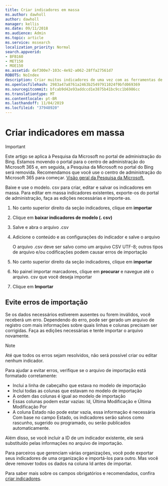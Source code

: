 ```yaml
---
title: Criar indicadores em massa
ms.author: dawholl
author: dawholl
manager: kellis
ms.date: 09/11/2018
ms.audience: Admin
ms.topic: article
ms.service: mssearch
localization_priority: Normal
search.appverid:
- BFB160
- MET150
- MOE150
ms.assetid: def300e7-103c-4e92-a062-28ffa27561d7
ROBOTS: NoIndex
description: Criar muitos indicadores de uma vez com as ferramentas de importação para o portal de administração de pesquisa da Microsoft
ms.openlocfilehash: 2983a47a8761a2463b25497911024f9bfd069369
ms.sourcegitcommit: bfcab9d42e93addccd1e3875b41bc9cc1b6986cc
ms.translationtype: MT
ms.contentlocale: pt-BR
ms.lasthandoff: 11/04/2019
ms.locfileid: "37948920"
---
```

# <a name="bulk-create-bookmarks"></a>Criar indicadores em massa

> [!IMPORTANT]
> Este artigo se aplica à Pesquisa da Microsoft no portal de administração do Bing. Estamos movendo o portal para o centro de administração do Microsoft 365 e, em seguida, a Pesquisa da Microsoft no portal do Bing será removida. Recomendamos que você use o centro de administração do Microsoft 365 para começar. [Visão geral da Pesquisa da Microsoft.](overview-microsoft-search.md)
    
Baixe e use o modelo. csv para criar, editar e salvar os indicadores em massa. Para editar em massa indicadores existentes, exporte-os do portal de administração, faça as edições necessárias e importe-as.
  
1. No canto superior direito da seção indicadores, clique em **importar**
    
2. Clique em **baixar indicadores de modelo (. csv)**
    
3. Salve e abra o arquivo .csv
    
4. Adicione o conteúdo e as configurações do indicador e salve o arquivo

    O arquivo .csv deve ser salvo como um arquivo CSV UTF-8; outros tipos de arquivo e/ou codificações podem causar erros de importação
    
5. No canto superior direito da seção indicadores, clique em **importar**
    
6. No painel importar marcadores, clique em **procurar** e navegue até o arquivo. csv que você deseja importar 
    
7. Clique em **Importar**

## <a name="prevent-import-errors"></a>Evite erros de importação      
Se os dados necessários estiverem ausentes ou forem inválidos, você receberá um erro. Dependendo do erro, pode ser gerado um arquivo de registro com mais informações sobre quais linhas e colunas precisam ser corrigidas. Faça as edições necessárias e tente importar o arquivo novamente.

> [!NOTE]
> Até que todos os erros sejam resolvidos, não será possível criar ou editar nenhum indicador. 

Para ajudar a evitar erros, verifique se o arquivo de importação está formatado corretamente:
- Inclui a linha de cabeçalho que estava no modelo de importação
- Inclui todas as colunas que estavam no modelo de importação
- A ordem das colunas é igual ao modelo de importação
- Essas colunas podem estar vazias: Id, Última Modificação e Última Modificação Por
- A coluna Estado não pode estar vazia, essa informação é necessária  
Com base no campo Estado, os indicadores serão salvos como rascunho, sugerido ou programado, ou serão publicados automaticamente.

Além disso, se você incluir a ID de um indicador existente, ele será substituído pelas informações no arquivo de importação.

Para parceiros que gerenciam várias organizações, você pode exportar seus indicadores de uma organização e importá-los para outro. Mas você deve remover todos os dados na coluna Id antes de importar.

Para saber mais sobre os campos obrigatórios e recomendados, confira [criar indicadores](create-bookmarks.md).
